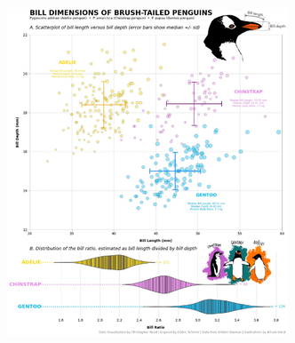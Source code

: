 
![week_31](https://github.com/christopher-reed/tidytuesday/blob/master/2020/week_31/images/penguins_final.jpg)
